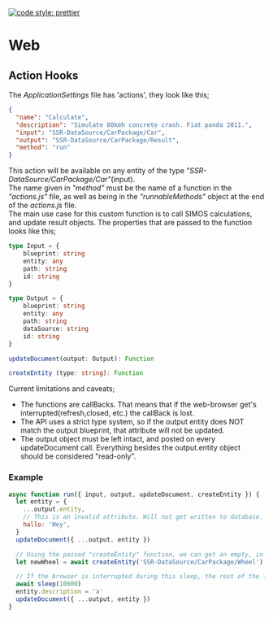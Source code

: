 [![code style: prettier](https://img.shields.io/badge/code_style-prettier-ff69b4.svg?style=flat-square)](https://github.com/prettier/prettier)

# Web

## Action Hooks
The _ApplicationSettings_ file has 'actions', they look like this;
```json
{
  "name": "Calculate",
  "description": "Simulate 80kmh concrete crash. Fiat panda 2011.",
  "input": "SSR-DataSource/CarPackage/Car",
  "output": "SSR-DataSource/CarPackage/Result",
  "method": "run"
}
```
    

This action will be available on any entity of the type _"SSR-DataSource/CarPackage/Car"_(input).  
The name given in _"method"_ must be the name of a function in the _"actions.js"_ file, as well as being in the _"runnableMethods"_ object at the end of the _actions.js_ file.  
The main use case for this custom function is to call SIMOS calculations, and update result objects.
The properties that are passed to the function looks like this;
```typescript
type Input = {
    blueprint: string
    entity: any
    path: string
    id: string
}

type Output = {
    blueprint: string
    entity: any
    path: string
    dataSource: string
    id: string
}

updateDocument(output: Output): Function

createEntity (type: string): Function

```
      

Current limitations and caveats;
* The functions are callBacks. That means that if the web-browser get's interrupted(refresh,closed, etc.) the callBack is lost.
* The API uses a strict type system, so if the output entity does NOT match the output blueprint, that attribute will not be updated.
* The output object must be left intact, and posted on every updateDocument call. Everything besides the output.entity object should be considered "read-only".

### Example
```javascript
async function run({ input, output, updateDocument, createEntity }) {
  let entity = {
    ...output.entity,
    // This is an invalid attribute. Will not get written to database.
    hallo: 'Hey',
  }
  updateDocument({ ...output, entity })

  // Using the passed "createEntity" function, we can get an empty, in-memory entity, of any type.
  let newWheel = await createEntity('SSR-DataSource/CarPackage/Wheel')

  // If the browser is interrupted during this sleep, the rest of the function will NOT be executed.
  await sleep(10000)
  entity.description = 'a'
  updateDocument({ ...output, entity })
}
```
